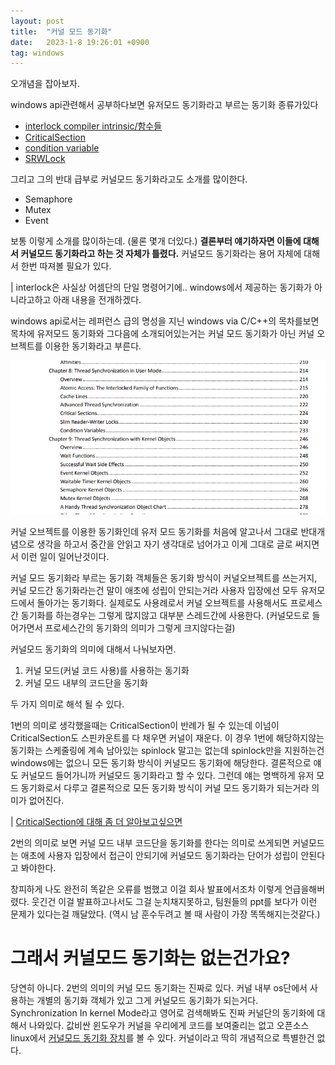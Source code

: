 ```yaml
---
layout: post
title:  "커널 모드 동기화"
date:   2023-1-8 19:26:01 +0900
tag: windows
---
```


오개념을 잡아보자.


windows api관련해서 공부하다보면 유저모드 동기화라고 부르는 동기화 종류가있다
- [interlock compiler intrinsic/함수들](https://learn.microsoft.com/en-us/windows/win32/sync/interlocked-variable-access)
- [CriticalSection](https://learn.microsoft.com/en-us/windows/win32/sync/critical-section-objects)
- [condition variable](https://learn.microsoft.com/en-us/windows/win32/sync/condition-variables)
- [SRWLock](https://learn.microsoft.com/en-us/windows/win32/sync/slim-reader-writer--srw--locks)

그리고 그의 반대 급부로 커널모드 동기화라고도 소개를 많이한다.
- Semaphore
- Mutex
- Event

보통 이렇게 소개를 많이하는데. (물론 몇개 더있다.)
**결론부터 얘기하자면 이들에 대해서 커널모드 동기화라고 하는 것 자체가 틀렸다.**
커널모드 동기화라는 용어 자체에 대해서 한번 따져볼 필요가 있다.

| interlock은 사실상 어셈단의 단일 명령어기에.. windows에서 제공하는 동기화가 아니라고하고 아래 내용을 전개하겠다.

windows api로서는 레퍼런스 급의 명성을 지닌 windows via C/C++의 목차를보면 목차에 유저모드 동기화와 그다음에 소개되어있는거는 커널 모드 동기화가 아닌 커널 오브젝트를 이용한 동기화라고 부른다. 

![Untitled](/images/SynchronizationInkernelMode/1.png)



커널 오브젝트를 이용한 동기화인데 유저 모드 동기화를 처음에 알고나서 그대로 반대개념으로 생각을 하고서 중간을 안읽고 자기 생각대로 넘어가고 이게 그대로 글로 써지면서 이런 일이 일어난것이다.

커널 모드 동기화라 부르는 동기화 객체들은 동기화 방식이 커널오브젝트를 쓰는거지, 커널 모드간 동기화라는건 말이 애초에 성립이 안되는거라 사용자 입장에선 모두 유저모드에서 돌아가는 동기화다.
실제로도 사용례로서 커널 오브젝트를 사용해서도 프로세스간 동기화를 하는경우는 그렇게 많지않고 대부분 스레드간에 사용한다. (커널모드로 들어가면서 프로세스간의 동기화의 의미가 그렇게 크지않다는걸)

커널모드 동기화의 의미에 대해서 나눠보자면.

1. 커널 모드(커널 코드 사용)를 사용하는 동기화
2. 커널 모드 내부의 코드단을 동기화

두 가지 의미로 해석 될 수 있다. 

1번의 의미로 생각했을때는 CriticalSection이 반례가 될 수 있는데 이넘이 CriticalSection도 스핀카운트를 다 채우면 커널이 재운다. 
이 경우 1번에 해당하지않는 동기화는 스케줄링에 계속 남아있는 spinlock 말고는 없는데 spinlock만을 지원하는건 windows에는 없으니 모든 동기화 방식이 커널모드 동기화에 해당한다.
결론적으로 얘도 커널모드 들어가니까 커널모드 동기화라고 할 수 있다. 그런데 얘는 명백하게 유저 모드 동기화로서 다루고 결론적으로 모든 동기화 방식이 커널 모드 동기화가 되는거라 의미가 없어진다.

| [CriticalSection에 대해 좀 더 알아보고싶으면](http://www.kudryavka.me/?p=991)

2번의 의미로 보면 커널 모드 내부 코드단을 동기화를 한다는 의미로 쓰게되면 커널모드는 애초에 사용자 입장에서 접근이 안되기에 커널모드 동기화라는 단어가 성립이 안된다고 봐야한다.


창피하게 나도 완전히 똑같은 오류를 범했고 이걸 회사 발표에서조차 이렇게 언급을해버렸다.
웃긴건 이걸 발표하고나서도 그걸 눈치채지못하고, 팀원들의 ppt를 보다가 이런 문제가 있다는걸 깨달았다.
(역시 남 훈수두려고 볼 때 사람이 가장 똑똑해지는것같다.)


# 그래서 커널모드 동기화는 없는건가요?

당연히 아니다. 2번의 의미의 커널 모드 동기화는 진짜로 있다. 커널 내부 os단에서 사용하는 개별의 동기화 객체가 있고 그게 커널모드 동기화가 되는거다. Synchronization In kernel Mode라고 영어로 검색해봐도 진짜 커널단의 동기화에 대해서 나와있다. 
값비싼 윈도우가 커널을 우리에게 코드를 보여줄리는 없고 오픈소스 linux에서 [커널모드 동기화 장치](https://docs.kernel.org/locking/locktypes.html)를 볼 수 있다. 커널이라고 딱히 개념적으로 특별한건 없다.












